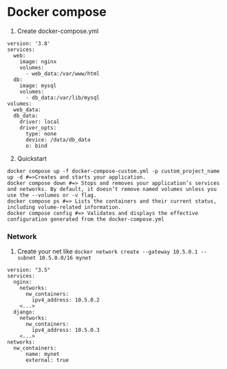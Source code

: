 # Docker compose
1. Create docker-compose.yml
```
version: '3.8'
services:
  web:
    image: nginx
    volumes:
      - web_data:/var/www/html
  db:
    image: mysql
    volumes:
      - db_data:/var/lib/mysql
volumes:
  web_data:
  db_data:
    driver: local
    driver_opts:
      type: none
      device: /data/db_data
      o: bind
```

2. Quickstart
```
docker compose up -f docker-compose-custom.yml -p custom_project_name up -d #=>Creates and starts your application.
docker compose down #=> Stops and removes your application’s services and networks. By default, it doesn’t remove named volumes unless you use the --volumes or -v flag.
docker compose ps #=> Lists the containers and their current status, including volume-related information.
docker compose config #=> Validates and displays the effective configuration generated from the docker-compose.yml
```

### Network
1. Create your net like `docker network create --gateway 10.5.0.1 --subnet 10.5.0.0/16 mynet`
```
version: "3.5"
services:
  nginx:
    networks:
      nw_containers:
        ipv4_address: 10.5.0.2
    <...>
  django:
    networks:
      nw_containers:
        ipv4_address: 10.5.0.3
    <...>
networks:
  nw_containers:
      name: mynet
      external: true
```

